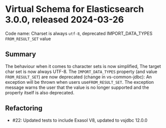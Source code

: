 # Virtual Schema for Elasticsearch 3.0.0, released 2024-03-26

Code name: Charset is always `utf-8`, deprecated IMPORT_DATA_TYPES `FROM_RESULT_SET` value

## Summary

The behaviour when it comes to character sets is now simplified,
The target char set is now always UTF-8.
The `IMPORT_DATA_TYPES` property (and value `FROM_RESULT_SET`) are now deprecated (change in vs-common-jdbc):
An exception will be thrown when users use`FROM_RESULT_SET`. The exception message warns the user that the value is no longer supported and the property itself is also deprecated.

## Refactoring

* #22: Updated tests to include Exasol V8, updated to vsjdbc 12.0.0

